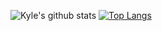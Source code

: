 ![Kyle's github stats](https://github-readme-stats.vercel.app/api?username=kyletruong&show_icons=true&count_private=true)
[![Top Langs](https://github-readme-stats.vercel.app/api/top-langs/?username=kyletruong&hide=swift,shell)](https://github.com/anuraghazra/github-readme-stats)

